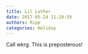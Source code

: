 ```yaml
---
title: Lil Luther
date: 2017-05-24 11:20:59
authors: Ripp
categories: Holiday
---
```


 Call wkrg. This is preposterous!